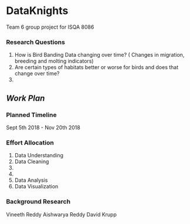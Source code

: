 # DataKnights
Team 6 group project for ISQA 8086

### Research Questions
1. How is Bird Banding Data changing over time? ( Changes in migration, breeding and molting indicators)
2. Are certain types of habitats better or worse for birds and does that change over time?
3. 


## _Work Plan_
### Planned Timeline
Sept 5th 2018 - Nov 20th 2018

### Effort Allocation
1. Data Understanding
2. Data Cleaning
3.
4.
5. Data Analysis
6. Data Visualization

### Background Research
Vineeth Reddy
Aishwarya Reddy
David Krupp
